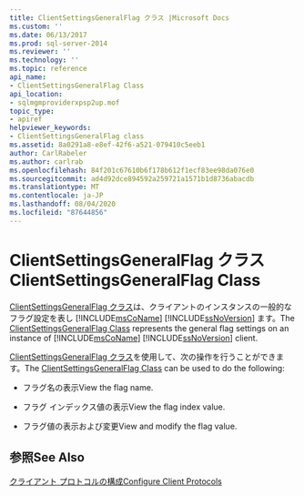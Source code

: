 ```yaml
---
title: ClientSettingsGeneralFlag クラス |Microsoft Docs
ms.custom: ''
ms.date: 06/13/2017
ms.prod: sql-server-2014
ms.reviewer: ''
ms.technology: ''
ms.topic: reference
api_name:
- ClientSettingsGeneralFlag Class
api_location:
- sqlmgmproviderxpsp2up.mof
topic_type:
- apiref
helpviewer_keywords:
- ClientSettingsGeneralFlag class
ms.assetid: 8a0291a8-e8ef-42f6-a521-079410c5eeb1
author: CarlRabeler
ms.author: carlrab
ms.openlocfilehash: 84f201c67610b6f178b612f1ecf83ee98da076e0
ms.sourcegitcommit: ad4d92dce894592a259721a1571b1d8736abacdb
ms.translationtype: MT
ms.contentlocale: ja-JP
ms.lasthandoff: 08/04/2020
ms.locfileid: "87644856"
---
```

# <a name="clientsettingsgeneralflag-class"></a><span data-ttu-id="75f7d-102">ClientSettingsGeneralFlag クラス</span><span class="sxs-lookup"><span data-stu-id="75f7d-102">ClientSettingsGeneralFlag Class</span></span>
  <span data-ttu-id="75f7d-103">[ClientSettingsGeneralFlag クラス](clientsettingsgeneralflag-class.md)は、クライアントのインスタンスの一般的なフラグ設定を表し [!INCLUDE[msCoName](../../../includes/msconame-md.md)] [!INCLUDE[ssNoVersion](../../../includes/ssnoversion-md.md)] ます。</span><span class="sxs-lookup"><span data-stu-id="75f7d-103">The [ClientSettingsGeneralFlag Class](clientsettingsgeneralflag-class.md) represents the general flag settings on an instance of [!INCLUDE[msCoName](../../../includes/msconame-md.md)] [!INCLUDE[ssNoVersion](../../../includes/ssnoversion-md.md)] client.</span></span>  
  
 <span data-ttu-id="75f7d-104">[ClientSettingsGeneralFlag クラス](clientsettingsgeneralflag-class.md)を使用して、次の操作を行うことができます。</span><span class="sxs-lookup"><span data-stu-id="75f7d-104">The [ClientSettingsGeneralFlag Class](clientsettingsgeneralflag-class.md) can be used to do the following:</span></span>  
  
-   <span data-ttu-id="75f7d-105">フラグ名の表示</span><span class="sxs-lookup"><span data-stu-id="75f7d-105">View the flag name.</span></span>  
  
-   <span data-ttu-id="75f7d-106">フラグ インデックス値の表示</span><span class="sxs-lookup"><span data-stu-id="75f7d-106">View the flag index value.</span></span>  
  
-   <span data-ttu-id="75f7d-107">フラグ値の表示および変更</span><span class="sxs-lookup"><span data-stu-id="75f7d-107">View and modify the flag value.</span></span>  
  
## <a name="see-also"></a><span data-ttu-id="75f7d-108">参照</span><span class="sxs-lookup"><span data-stu-id="75f7d-108">See Also</span></span>  
 [<span data-ttu-id="75f7d-109">クライアント プロトコルの構成</span><span class="sxs-lookup"><span data-stu-id="75f7d-109">Configure Client Protocols</span></span>](https://technet.microsoft.com/library/ms181035.aspx)  
  
  
